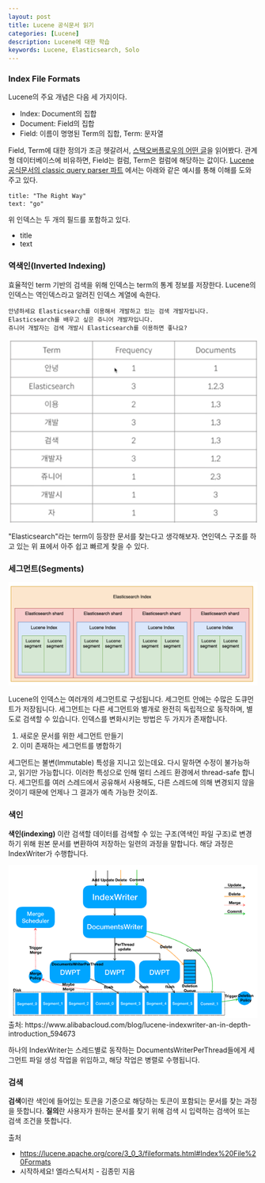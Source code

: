 ```yaml
---
layout: post
title: Lucene 공식문서 읽기
categories: [Lucene]
description: Lucene에 대한 학습
keywords: Lucene, Elasticsearch, Solo
---
```


### Index File Formats

Lucene의 주요 개념은 다음 세 가지이다.

- Index: Document의 집합
- Document: Field의 집합
- Field: 이름이 명명된 Term의 집합, Term: 문자열

Field, Term에 대한 정의가 조금
헷갈려서, [스택오버플로우의 어떤 글](https://stackoverflow.com/questions/63976680/lucene-difference-between-term-and-fields)을 읽어봤다.
관계형 데이터베이스에 비유하면, Field는 컬럼, Term은 컬럼에 해당하는
값이다. [Lucene 공식문서의 classic query parser 파트](https://lucene.apache.org/core/8_6_2/queryparser/org/apache/lucene/queryparser/classic/package-summary.html#Terms)
에서는 아래와 같은 예시를 통해 이해를 도와주고 있다.

```
title: "The Right Way"
text: "go"
```

위 인덱스는 두 개의 필드를 포함하고 있다.

- title
- text

### 역색인(Inverted Indexing)

효율적인 term 기반의 검색을 위해 인덱스는 term의 통계 정보를 저장한다.
Lucene의 인덱스는 역인덱스라고 알려진 인덱스 계열에 속한다.

```
안녕하세요 Elasticsearch를 이용해서 개발하고 있는 검색 개발자입니다.
Elasticsearch를 배우고 싶은 쥬니어 개발자입니다.
쥬니어 개발자는 검색 개발시 Elasticsearch를 이용하면 좋나요?
```

<img src="/images/posts/lucene/inverted_index.png" width="700" alt="inverted_index" />

"Elasticsearch"라는 term이 등장한 문서를 찾는다고 생각해보자. 연인덱스 구조를 하고 있는 위 표에서 아주 쉽고 빠르게 찾을 수 있다.

### 세그먼트(Segments)

<img src="/images/posts/lucene/lucene_segment.png" width="700" alt="segments" />

Lucene의 인덱스는 여러개의 세그먼트로 구성됩니다.
세그먼트 안에는 수많은 도큐먼트가 저장됩니다.
세그먼트는 다른 세그먼트와 별개로 완전히 독립적으로 동작하며, 별도로 검색할 수 있습니다.
인덱스를 변화시키는 방법은 두 가지가 존재합니다.

1. 새로운 문서를 위한 세그먼트 만들기
2. 이미 존재하는 세그먼트를 병합하기

세그먼트는 불변(Immutable) 특성을 지니고 있는데요. 다시 말하면 수정이 불가능하고, 읽기만 가능합니다.
이러한 특성으로 인해 멀티 스레드 환경에서 thread-safe 합니다.
세그먼트를 여러 스레드에서 공유해서 사용해도, 다른 스레드에 의해 변경되지 않을 것이기 때문에 언제나 그 결과가 예측 가능한 것이죠.

### 색인

**색인(indexing)** 이란 검색할 데이터를 검색할 수 있는 구조(역색인 파일 구조)로 변경하기 위해 원본 문서를 변환하여 저장하는 일련의 과정을 말합니다.
해당 과정은 IndexWriter가 수행합니다.

<img src="/images/posts/lucene/index_writer.png" width="600" alt="index_writer" />
출처: https://www.alibabacloud.com/blog/lucene-indexwriter-an-in-depth-introduction_594673

하나의 IndexWriter는 스레드별로 동작하는 DocumentsWriterPerThread들에게 세그먼트 파일 생성 작업을 위임하고, 해당 작업은 병렬로 수행됩니다.

### 검색

**검색**이란 색인에 들어있는 토큰을 기준으로 해당하는 토큰이 포함되는 문서를 찾는 과정을 뜻합니다.
**질의**란 사용자가 원하는 문서를 찾기 위해 검색 시 입력하는 검색어 또는 검색 조건을 뜻합니다.

출처
- https://lucene.apache.org/core/3_0_3/fileformats.html#Index%20File%20Formats
- 시작하세요! 엘라스틱서치 - 김종민 지음

